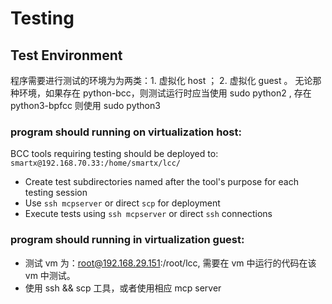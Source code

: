 
# Testing

## Test Environment
程序需要进行测试的环境为为两类：1. 虚拟化 host ； 2. 虚拟化 guest 。
无论那种环境，如果存在 python-bcc，则测试运行时应当使用 sudo python2 <program>, 存在 python3-bpfcc 则使用 sudo python3 <program>

###  program should running on virtualization host: 
BCC tools requiring testing should be deployed to: `smartx@192.168.70.33:/home/smartx/lcc/`
- Create test subdirectories named after the tool's purpose for each testing session
- Use `ssh mcpserver` or direct `scp` for deployment
- Execute tests using `ssh mcpserver` or direct `ssh` connections

### program should running in virtualization guest:
- 测试 vm 为：root@192.168.29.151:/root/lcc, 需要在 vm 中运行的代码在该 vm 中测试。
- 使用 ssh && scp 工具，或者使用相应 mcp server  